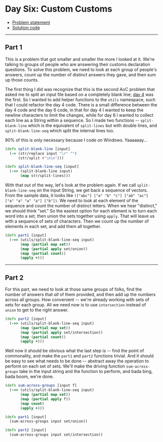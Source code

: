 # Day Six: Custom Customs

* [Problem statement](https://adventofcode.com/2020/day/6)
* [Solution code](https://github.com/abyala/advent-2020-clojure/blob/master/src/advent_2020_clojure/day06.clj)

---

## Part 1

This is a problem that got smaller and smaller the more I looked at it. We're talking to groups of people
who are answering their customs declaration questions. To solve this problem, we need to look at each
group of people's answers, count up the number of distinct answers they gave, and then sum up those counts.

The first thing I did was recognize that this is the second AoC problem that asked me to split an input
file based on a completely blank line; [day 4](day04.md) was the first. So I wanted to add helper functions
to the `utils` namespace, such that I could refactor the day 4 code. There is a small difference between
the day 4 code and the day 6 code, in that for day 4 I wanted to keep the newline characters to limit the
changes, while for day 6 I wanted to collect each line as a String within a sequence. So I made two
functions -- `split-blank-line` which is the equivalent of `split-lines` but with double lines, and
`split-blank-line-seq` which split the internal lines too.

90% of this is only necessary because I code on Windows. Yaaaaaay...

```clojure
(defn split-blank-line [input]
  (-> (str/replace input "\r" "")
      (str/split #"\n\n")))

(defn split-blank-line-seq [input]
  (->> (split-blank-line input)
       (map str/split-lines)))
```

With that out of the way, let's look at the problem again. If we call `split-blank-line-seq` on the
input String, we get back a sequence of vectors. From the sample data, it looks like
`(["abc"] ["a" "b" "c"] ["ab" "ac"] ["a" "a" "a" "a"] ["b"])`.  We need to look at each element of the sequence and
count the number of distinct letters. When we hear "distinct," we should think "set."  So the easiest option for 
each element is to turn each word into a set, then union the sets together using `apply`. That will leave us with a
sequence of sets of characters. Then we count up the number of elements in each set, and add them all together.

```clojure
(defn part1 [input]
  (->> (utils/split-blank-line-seq input)
       (map (partial map set))
       (map (partial apply set/union))
       (map (partial count))
       (apply +)))
```

---

## Part 2

For this part, we need to look at those same groups of folks, find the number of answers that _all_ of them provided,
and then add up the numbers across all groups. How convenient -- we're already working with sets of sets for each 
group. All we need now is to use `intersection` instead of `union` to get to the right answer.

```clojure
(defn part2 [input]
  (->> (utils/split-blank-line-seq input)
       (map (partial map set))
       (map (partial apply set/intersection))
       (map (partial count))
       (apply +)))
```

Well now it should be obvious what the last step is -- find the point of commonality, and make the `part1` and
`part2` functions trivial. And it should be easy to see what needs to be done -- abstract away the operation
to perform on each set of sets. We'll make the driving function `sum-across-groups` take in the input string and
the function to perform, and bada bing, bada boom, we're done.

```clojure
(defn sum-across-groups [input f]
  (->> (utils/split-blank-line-seq input)
       (map (partial map set))
       (map (partial apply f))
       (map count)
       (apply +)))

(defn part1 [input]
  (sum-across-groups input set/union))

(defn part2 [input]
  (sum-across-groups input set/intersection))
```